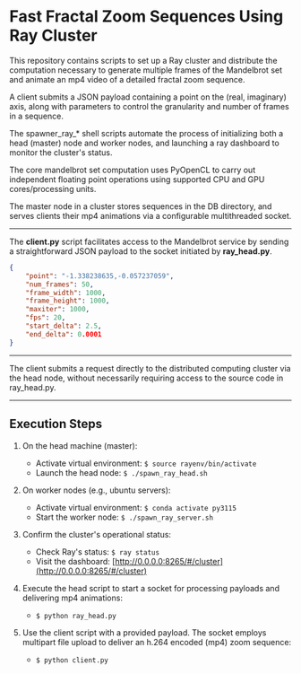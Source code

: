 # Fast Fractal Zoom Sequences Using Ray Cluster
This repository contains scripts to set up a Ray cluster and distribute the computation necessary to generate multiple frames of the Mandelbrot set and animate an mp4 video of a detailed fractal zoom sequence.

A client submits a JSON payload containing a point on the (real, imaginary) axis, along with parameters to control the granularity and number of frames in a sequence.

The spawner_ray_* shell scripts automate the process of initializing both a head (master) node and worker nodes, and launching a ray dashboard to monitor the cluster's status.

The core mandelbrot set computation uses PyOpenCL to carry out independent floating point operations using supported CPU and GPU cores/processing units.

The master node in a cluster stores sequences in the DB directory, and serves clients their mp4 animations via a configurable multithreaded socket.

---
The **client.py** script facilitates access to the Mandelbrot service by sending a straightforward JSON payload to the socket initiated by **ray_head.py**.

```json
{   
    "point": "-1.338238635,-0.057237059",
    "num_frames": 50,
    "frame_width": 1000,
    "frame_height": 1000,
    "maxiter": 1000,
    "fps": 20,
    "start_delta": 2.5,
    "end_delta": 0.0001
}
```
---

The client submits a request directly to the distributed computing cluster via the head node, without necessarily requiring access to the source code in ray_head.py.

---

## Execution Steps

1. On the head machine (master):
    - Activate virtual environment: `$ source rayenv/bin/activate`
    - Launch the head node: `$ ./spawn_ray_head.sh`

2. On worker nodes (e.g., ubuntu servers):
    - Activate virtual environment: `$ conda activate py3115`
    - Start the worker node: `$ ./spawn_ray_server.sh`

3. Confirm the cluster's operational status:
    - Check Ray's status: `$ ray status`
    - Visit the dashboard: [http://0.0.0.0:8265/#/cluster](http://0.0.0.0:8265/#/cluster)

4. Execute the head script to start a socket for processing payloads and delivering mp4 animations:
    - `$ python ray_head.py`

6. Use the client script with a provided payload. The socket employs multipart file upload to deliver an h.264 encoded (mp4) zoom sequence:
    - `$ python client.py`
